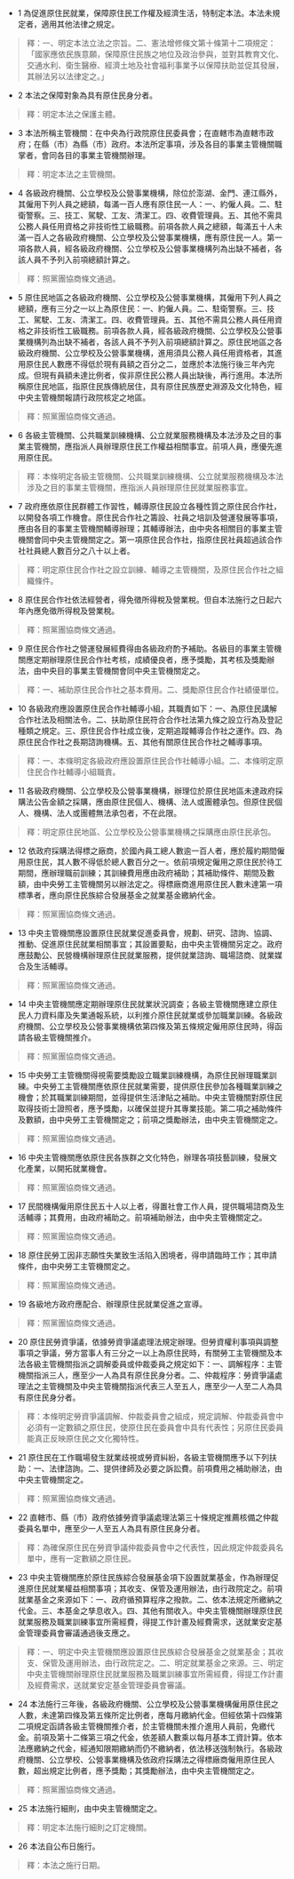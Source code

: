 * 1 為促進原住民就業，保障原住民工作權及經濟生活，特制定本法。本法未規定者，適用其他法律之規定。

> 釋：一、明定本法立法之宗旨。二、憲法增修條文第十條第十二項規定：「國家應依民族意願，保障原住民族之地位及政治參與，並對其教育文化、交通水利、衛生醫療、經濟土地及社會福利事業予以保障扶助並促其發展，其辦法另以法律定之。」

* 2 本法之保障對象為具有原住民身分者。

> 釋：明定本法之保護主體。

* 3 本法所稱主管機關：在中央為行政院原住民委員會；在直轄市為直轄市政府；在縣（市）為縣（市）政府。本法所定事項，涉及各目的事業主管機關職掌者，會同各目的事業主管機關辦理。

> 釋：明定本法之主管機關。

* 4 各級政府機關、公立學校及公營事業機構，除位於澎湖、金門、連江縣外，其僱用下列人員之總額，每滿一百人應有原住民一人：一、約僱人員。二、駐衛警察。三、技工、駕駛、工友、清潔工。四、收費管理員。五、其他不需具公務人員任用資格之非技術性工級職務。前項各款人員之總額，每滿五十人未滿一百人之各級政府機關、公立學校及公營事業機構，應有原住民一人。第一項各款人員，經各級政府機關、公立學校及公營事業機構列為出缺不補者，各該人員不予列入前項總額計算之。

> 釋：照黨團協商條文通過。

* 5 原住民地區之各級政府機關、公立學校及公營事業機構，其僱用下列人員之總額，應有三分之一以上為原住民：一、約僱人員。二、駐衛警察。三、技工、駕駛、工友、清潔工。四、收費管理員。五、其他不需具公務人員任用資格之非技術性工級職務。前項各款人員，經各級政府機關、公立學校及公營事業機構列為出缺不補者，各該人員不予列入前項總額計算之。原住民地區之各級政府機關、公立學校及公營事業機構，進用須具公務人員任用資格者，其進用原住民人數應不得低於現有員額之百分之二，並應於本法施行後三年內完成。但現有員額未達比例者，俟非原住民公務人員出缺後，再行進用。本法所稱原住民地區，指原住民族傳統居住，具有原住民族歷史淵源及文化特色，經中央主管機關報請行政院核定之地區。

> 釋：照黨團協商條文通過。

* 6 各級主管機關、公共職業訓練機構、公立就業服務機構及本法涉及之目的事業主管機關，應指派人員辦理原住民工作權益相關事宜。前項人員，應優先進用原住民。

> 釋：本條明定各級主管機關、公共職業訓練機構、公立就業服務機構及本法涉及之目的事業主管機關，應指派人員辦理原住民就業服務事宜。

* 7 政府應依原住民群體工作習性，輔導原住民設立各種性質之原住民合作社，以開發各項工作機會。原住民合作社之籌設、社員之培訓及營運發展等事項，應由各目的事業主管機關輔導辦理；其輔導辦法，由中央各相關目的事業主管機關會同中央主管機關定之。第一項原住民合作社，指原住民社員超過該合作社社員總人數百分之八十以上者。

> 釋：明定原住民合作社之設立訓練、輔導之主管機關，及原住民合作社之組織條件。

* 8 原住民合作社依法經營者，得免徵所得稅及營業稅。但自本法施行之日起六年內應免徵所得稅及營業稅。

> 釋：照黨團協商條文通過。

* 9 原住民合作社之營運發展經費得由各級政府酌予補助。各級目的事業主管機關應定期辦理原住民合作社考核，成績優良者，應予獎勵，其考核及獎勵辦法，由中央目的事業主管機關會同中央主管機關定之。

> 釋：一、補助原住民合作社之基本費用。二、獎勵原住民合作社績優單位。

* 10 各級政府應設置原住民合作社輔導小組，其職責如下：一、為原住民講解合作社法及相關法令。二、扶助原住民符合合作社法第九條之設立行為及登記種類之規定。三、原住民合作社成立後，定期追蹤輔導合作社之運作。四、為原住民合作社之長期諮詢機構。五、其他有關原住民合作社之輔導事項。

> 釋：一、本條明定各級政府應設置原住民合作社輔導小組。二、本條明定原住民合作社輔導小組職責。

* 11 各級政府機關、公立學校及公營事業機構，辦理位於原住民地區未達政府採購法公告金額之採購，應由原住民個人、機構、法人或團體承包。但原住民個人、機構、法人或團體無法承包者，不在此限。

> 釋：明定原住民地區、公立學校及公營事業機構之採購應由原住民承包。

* 12 依政府採購法得標之廠商，於國內員工總人數逾一百人者，應於履約期間僱用原住民，其人數不得低於總人數百分之一。依前項規定僱用之原住民於待工期間，應辦理職前訓練；其訓練費用應由政府補助；其補助條件、期間及數額，由中央勞工主管機關另以辦法定之。得標廠商進用原住民人數未達第一項標準者，應向原住民族綜合發展基金之就業基金繳納代金。

> 釋：照黨團協商條文通過。

* 13 中央主管機關應設置原住民就業促進委員會，規劃、研究、諮詢、協調、推動、促進原住民就業相關事宜；其設置要點，由中央主管機關另定之。政府應鼓勵公、民營機構辦理原住民就業服務，提供就業諮詢、職場諮商、就業媒合及生活輔導。

> 釋：照黨團協商條文通過。

* 14 中央主管機關應定期辦理原住民就業狀況調查；各級主管機關應建立原住民人力資料庫及失業通報系統，以利推介原住民就業或參加職業訓練。各級政府機關、公立學校及公營事業機構依第四條及第五條規定僱用原住民時，得函請各級主管機關推介。

> 釋：照黨團協商條文通過。

* 15 中央勞工主管機關得視需要獎勵設立職業訓練機構，為原住民辦理職業訓練。中央勞工主管機關應依原住民就業需要，提供原住民參加各種職業訓練之機會；於其職業訓練期間，並得提供生活津貼之補助。中央主管機關對原住民取得技術士證照者，應予獎勵，以確保並提升其專業技能。第二項之補助條件及數額，由中央勞工主管機關定之；前項之獎勵辦法，由中央主管機關定之。

> 釋：照黨團協商條文通過。

* 16 中央主管機關應依原住民各族群之文化特色，辦理各項技藝訓練，發展文化產業，以開拓就業機會。

> 釋：照黨團協商條文通過。

* 17 民間機構僱用原住民五十人以上者，得置社會工作人員，提供職場諮商及生活輔導；其費用，由政府補助之。前項補助辦法，由中央主管機關定之。

> 釋：照黨團協商條文通過。

* 18 原住民勞工因非志願性失業致生活陷入困境者，得申請臨時工作；其申請條件，由中央勞工主管機關定之。

> 釋：照黨團協商條文通過。

* 19 各級地方政府應配合、辦理原住民就業促進之宣導。

> 釋：照黨團協商條文通過。

* 20 原住民勞資爭議，依據勞資爭議處理法規定辦理。但勞資權利事項與調整事項之爭議，勞方當事人有三分之一以上為原住民時，有關勞工主管機關及本法各級主管機關指派之調解委員或仲裁委員之規定如下：一、調解程序：主管機關指派三人，應至少一人為具有原住民身分者。二、仲裁程序：勞資爭議處理法之主管機關及中央主管機關指派代表三人至五人，應至少一人至二人為具有原住民身分者。

> 釋：本條明定勞資爭議調解、仲裁委員會之組成，規定調解、仲裁委員會中必須有一定數額之原住民，使原住民在委員會中具有代表性；另原住民委員能真正反映原住民之文化獨特性。

* 21 原住民在工作職場發生就業歧視或勞資糾紛，各級主管機關應予以下列扶助：一、法律諮詢。二、提供律師及必要之訴訟費。前項費用之補助辦法，由中央主管機關定之。

> 釋：照黨團協商條文通過。

* 22 直轄市、縣（市）政府依據勞資爭議處理法第三十條規定推薦核備之仲裁委員名單中，應至少一人至五人為具有原住民身分者。

> 釋：為確保原住民在勞資爭議仲裁委員會中之代表性，因此規定仲裁委員名單中，應有一定數額之原住民。

* 23 中央主管機關應於原住民族綜合發展基金項下設置就業基金，作為辦理促進原住民就業權益相關事項；其收支、保管及運用辦法，由行政院定之。前項就業基金之來源如下：一、政府循預算程序之撥款。二、依本法規定所繳納之代金。三、本基金之孳息收入。四、其他有關收入。中央主管機關辦理原住民就業服務及職業訓練事宜所需經費，得提工作計畫及經費需求，送就業安定基金管理委員會審議通過後支應之。

> 釋：一、明定中央主管機關應設置原住民族綜合發展基金之就業基金；其收支、保管及運用辦法，由行政院定之。二、明定就業基金之來源。三、明定中央主管機關辦理原住民就業服務及職業訓練事宜所需經費，得提工作計畫及經費需求，送就業安定基金管理委員會審議。

* 24 本法施行三年後，各級政府機關、公立學校及公營事業機構僱用原住民之人數，未達第四條及第五條所定比例者，應每月繳納代金。但經依第十四條第二項規定函請各級主管機關推介者，於主管機關未推介進用人員前，免繳代金。前項及第十二條第三項之代金，依差額人數乘以每月基本工資計算。依本法應繳納之代金，經通知限期繳納而仍不繳納者，依法移送強制執行。各級政府機關、公立學校、公營事業機構及依政府採購法之得標廠商僱用原住民人數，超出規定比例者，應予獎勵；其獎勵辦法，由中央主管機關定之。

> 釋：照黨團協商條文通過。

* 25 本法施行細則，由中央主管機關定之。

> 釋：明定本法施行細則之訂定機關。

* 26 本法自公布日施行。

> 釋：本法之施行日期。

